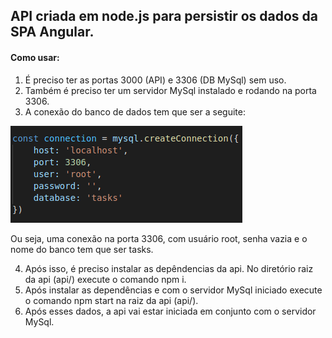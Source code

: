 ## API criada em node.js para persistir os dados da SPA Angular.
#### Como usar:
1. É preciso ter as portas 3000 (API) e 3306 (DB MySql) sem uso.
2. Também é preciso ter um servidor MySql instalado e rodando na porta 3306.
3. A conexão do banco de dados tem que ser a seguite:

![](/api/img/db.png)

Ou seja, uma conexão na porta 3306, com usuário root, senha vazia e o nome do banco tem que ser tasks.

4. Após isso, é preciso instalar as depêndencias da api. No diretório raiz da api (api/) execute o comando npm i.
5. Após instalar as dependências e com o servidor MySql iniciado execute o comando npm start na raiz da api (api/).
6. Após esses dados, a api vai estar iniciada em conjunto com o servidor MySql.
